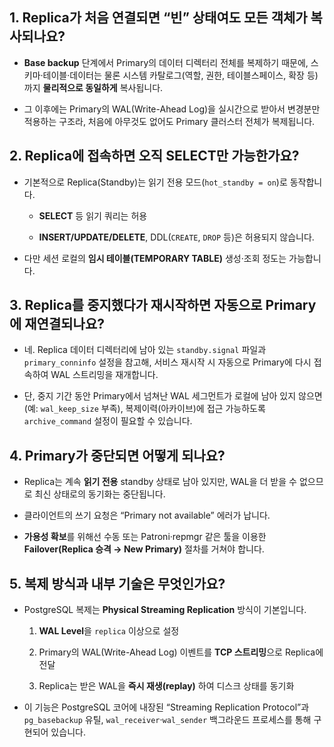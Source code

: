 
## 1. Replica가 처음 연결되면 “빈” 상태여도 모든 객체가 복사되나요?

- **Base backup** 단계에서 Primary의 데이터 디렉터리 전체를 복제하기 때문에, 스키마·테이블·데이터는 물론 시스템 카탈로그(역할, 권한, 테이블스페이스, 확장 등)까지 **물리적으로 동일하게** 복사됩니다.
    
- 그 이후에는 Primary의 WAL(Write-Ahead Log)을 실시간으로 받아서 변경분만 적용하는 구조라, 처음에 아무것도 없어도 Primary 클러스터 전체가 복제됩니다.
    

## 2. Replica에 접속하면 오직 SELECT만 가능한가요?

- 기본적으로 Replica(Standby)는 읽기 전용 모드(`hot_standby = on`)로 동작합니다.
    
    - **SELECT** 등 읽기 쿼리는 허용
        
    - **INSERT/UPDATE/DELETE**, DDL(`CREATE`, `DROP` 등)은 허용되지 않습니다.
        
- 다만 세션 로컬의 **임시 테이블(TEMPORARY TABLE)** 생성·조회 정도는 가능합니다.
    

## 3. Replica를 중지했다가 재시작하면 자동으로 Primary에 재연결되나요?

- 네. Replica 데이터 디렉터리에 남아 있는 `standby.signal` 파일과 `primary_conninfo` 설정을 참고해, 서비스 재시작 시 자동으로 Primary에 다시 접속하여 WAL 스트리밍을 재개합니다.
    
- 단, 중지 기간 동안 Primary에서 넘쳐난 WAL 세그먼트가 로컬에 남아 있지 않으면(예: `wal_keep_size` 부족), 복제이력(아카이브)에 접근 가능하도록 `archive_command` 설정이 필요할 수 있습니다.
    

## 4. Primary가 중단되면 어떻게 되나요?

- Replica는 계속 **읽기 전용** standby 상태로 남아 있지만, WAL을 더 받을 수 없으므로 최신 상태로의 동기화는 중단됩니다.
    
- 클라이언트의 쓰기 요청은 “Primary not available” 에러가 납니다.
    
- **가용성 확보**를 위해선 수동 또는 Patroni·repmgr 같은 툴을 이용한 **Failover(Replica 승격 → New Primary)** 절차를 거쳐야 합니다.
    

## 5. 복제 방식과 내부 기술은 무엇인가요?

- PostgreSQL 복제는 **Physical Streaming Replication** 방식이 기본입니다.
    
    1. **WAL Level**을 `replica` 이상으로 설정
        
    2. Primary의 WAL(Write-Ahead Log) 이벤트를 **TCP 스트리밍**으로 Replica에 전달
        
    3. Replica는 받은 WAL을 **즉시 재생(replay)** 하여 디스크 상태를 동기화
        
- 이 기능은 PostgreSQL 코어에 내장된 “Streaming Replication Protocol”과 `pg_basebackup` 유틸, `wal_receiver`·`wal_sender` 백그라운드 프로세스를 통해 구현되어 있습니다.